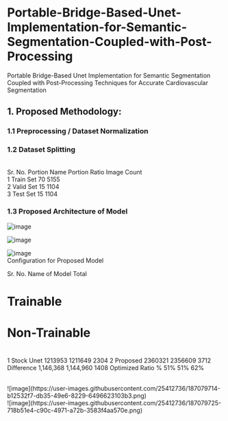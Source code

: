 # Portable-Bridge-Based-Unet-Implementation-for-Semantic-Segmentation-Coupled-with-Post-Processing
Portable Bridge-Based Unet Implementation for Semantic Segmentation Coupled with Post-Processing Techniques for Accurate Cardiovascular Segmentation


## 1. Proposed Methodology:
### 1.1	Preprocessing / Dataset Normalization
### 1.2	Dataset Splitting

<br>
Sr. No.	Portion Name	Portion Ratio	Image Count
<br>
1	Train Set	70	5155
<br>
2	Valid Set	15	1104
<br>
3	Test Set	15	1104
<br>

### 1.3	Proposed Architecture of Model
![image](https://user-images.githubusercontent.com/25412736/187079664-cbbfafb1-09fe-406a-8002-5dea0df7753e.png)
<br>

![image](https://user-images.githubusercontent.com/25412736/187079669-8fda584b-d966-4ed3-bdaa-1208f824b8a0.png)
<br>

![image](https://user-images.githubusercontent.com/25412736/187079672-fa33702f-cea1-4c70-8ef4-653c481ed494.png)
<br>
Configuration for Proposed Model
<br>

Sr. No.
	Name of Model	Total
#	Trainable
#	Non-Trainable
#
1	Stock Unet	1213953	1211649	2304
2	Proposed	2360321	2356609	3712
Difference	1,146,368	1,144,960	1408
Optimized Ratio %	51%	51%	62%


<br>
![image](https://user-images.githubusercontent.com/25412736/187079714-b12532f7-db35-49e6-8229-6496623103b3.png)

<br>
![image](https://user-images.githubusercontent.com/25412736/187079725-718b51e4-c90c-4971-a72b-3583f4aa570e.png)

<br>

